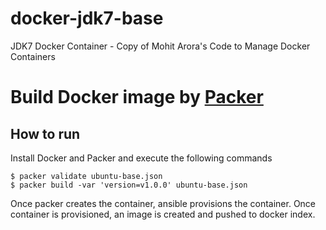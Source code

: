 # docker-jdk7-base
JDK7 Docker Container - Copy of Mohit Arora's Code to Manage Docker Containers

# Build Docker image by [Packer](http://www.packer.io/)

## How to run

Install Docker and Packer and execute the following commands

```
$ packer validate ubuntu-base.json
$ packer build -var 'version=v1.0.0' ubuntu-base.json
```
Once packer creates the container, ansible provisions the container. Once container is provisioned, an image is created and pushed to docker index.
